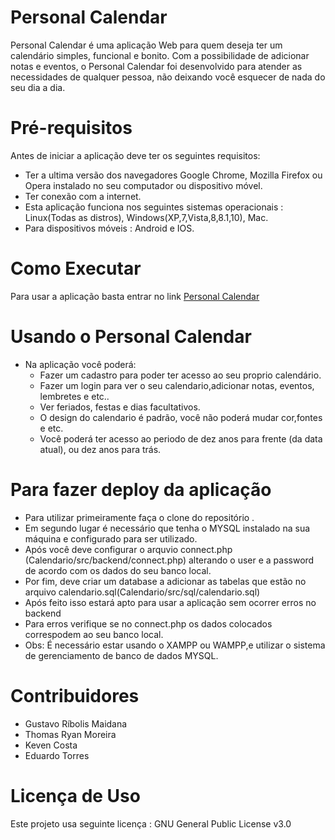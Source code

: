 # Personal Calendar
Personal Calendar é uma aplicação Web para quem deseja ter um calendário simples, funcional e bonito.
Com a possibilidade de adicionar notas e eventos, o Personal Calendar foi desenvolvido para atender as necessidades de qualquer pessoa, não deixando você esquecer de nada do seu dia a dia. 
# Pré-requisitos 
 Antes de iniciar a aplicação deve ter os seguintes requisitos: 
  
  - Ter a ultima versão dos navegadores Google Chrome, Mozilla Firefox ou  Opera instalado no seu computador ou dispositivo                                  móvel.
  - Ter conexão com a internet.
  - Esta aplicação funciona nos seguintes sistemas operacionais : Linux(Todas as distros), Windows(XP,7,Vista,8,8.1,10), Mac.
  - Para dispositivos móveis : Android e IOS.
  
# Como Executar 
  Para usar a aplicação basta entrar no link [Personal Calendar](https://personalcalendar.000webhostapp.com)
# Usando o Personal Calendar 
  - Na aplicação você poderá: 
      - Fazer um cadastro para poder ter acesso ao seu proprio calendário.
      - Fazer um login para ver o seu calendario,adicionar notas, eventos, lembretes e etc..
      - Ver feriados, festas e dias facultativos. 
      - O design do calendario é padrão, você não poderá mudar cor,fontes e etc.
      - Você poderá ter acesso ao periodo de dez anos para frente (da data atual), ou dez anos para trás.
      
# Para fazer deploy da aplicação
  - Para utilizar primeiramente faça o clone do repositório .
  - Em segundo lugar é necessário que tenha o MYSQL instalado na sua máquina e configurado para ser utilizado.
  - Após você deve configurar o arquvio connect.php (Calendario/src/backend/connect.php) alterando o user e a password de                   acordo com os dados do seu banco local.
  - Por fim, deve criar um database a adicionar as tabelas que estão no arquivo calendario.sql(Calendario/src/sql/calendario.sql)
  - Após feito isso estará apto para usar a aplicação sem ocorrer erros no backend
  - Para erros verifique se no connect.php os dados colocados correspodem ao seu banco local.
  - Obs: É necessário estar usando o XAMPP ou WAMPP,e utilizar o sistema de gerenciamento de banco de dados MYSQL.
# Contribuidores 
 - Gustavo Ríbolis Maidana
 - Thomas Ryan Moreira
 - Keven Costa
 - Eduardo Torres
 
# Licença de Uso
  Este projeto usa  seguinte licença : GNU General Public License v3.0
      
